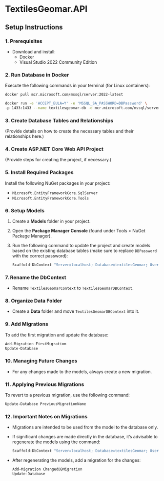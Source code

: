 
# TextilesGeomar.API

## Setup Instructions

### 1. Prerequisites

- Download and install:
  - Docker
  - Visual Studio 2022 Community Edition

### 2. Run Database in Docker

Execute the following commands in your terminal (for Linux containers):

```bash
docker pull mcr.microsoft.com/mssql/server:2022-latest

docker run -e 'ACCEPT_EULA=Y' -e 'MSSQL_SA_PASSWORD=DBPassword' \
-p 1433:1433 --name textilesgeomar-db -d mcr.microsoft.com/mssql/server:2022-latest
```

### 3. Create Database Tables and Relationships

(Provide details on how to create the necessary tables and their relationships here.)

### 4. Create ASP.NET Core Web API Project

(Provide steps for creating the project, if necessary.)

### 5. Install Required Packages

Install the following NuGet packages in your project:

- `Microsoft.EntityFrameworkCore.SqlServer`
- `Microsoft.EntityFrameworkCore.Tools`

### 6. Setup Models

1. Create a **Models** folder in your project.
2. Open the **Package Manager Console** (found under Tools > NuGet Package Manager).
3. Run the following command to update the project and create models based on the existing database tables (make sure to replace `DBPassword` with the correct password):

   ```powershell
   Scaffold-DbContext "Server=localhost; Database=textilesGeomar; User Id=sa; Password=DBPassword; TrustServerCertificate=True;" Microsoft.EntityFrameworkCore.SqlServer -OutputDir Models
   ```

### 7. Rename the DbContext

- Rename `TextilesGeomarContext` to `TextilesGeomarDBContext`.

### 8. Organize Data Folder

- Create a **Data** folder and move `TextilesGeomarDBContext` into it.

### 9. Add Migrations

To add the first migration and update the database:

```powershell
Add-Migration FirstMigration
Update-Database
```

### 10. Managing Future Changes

- For any changes made to the models, always create a new migration.

### 11. Applying Previous Migrations

To revert to a previous migration, use the following command:

```powershell
Update-Database PreviousMigrationName
```

### 12. Important Notes on Migrations

- Migrations are intended to be used from the model to the database only. 
- If significant changes are made directly in the database, it’s advisable to regenerate the models using the command:

   ```powershell
   Scaffold-DbContext "Server=localhost; Database=textilesGeomar; User Id=sa; Password=DBPassword; TrustServerCertificate=True;" Microsoft.EntityFrameworkCore.SqlServer -OutputDir Models
   ```

- After regenerating the models, add a migration for the changes:

   ```powershell
   Add-Migration ChangedDBMigration 
   Update-Database
   ```
